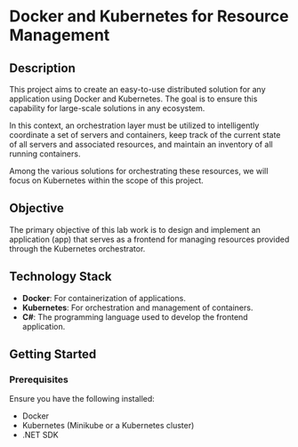 # Docker and Kubernetes for Resource Management

## Description
This project aims to create an easy-to-use distributed solution for any application using Docker and Kubernetes. The goal is to ensure this capability for large-scale solutions in any ecosystem.

In this context, an orchestration layer must be utilized to intelligently coordinate a set of servers and containers, keep track of the current state of all servers and associated resources, and maintain an inventory of all running containers.

Among the various solutions for orchestrating these resources, we will focus on Kubernetes within the scope of this project.

## Objective
The primary objective of this lab work is to design and implement an application (app) that serves as a frontend for managing resources provided through the Kubernetes orchestrator.

## Technology Stack
- **Docker**: For containerization of applications.
- **Kubernetes**: For orchestration and management of containers.
- **C#**: The programming language used to develop the frontend application.

## Getting Started

### Prerequisites
Ensure you have the following installed:
- Docker
- Kubernetes (Minikube or a Kubernetes cluster)
- .NET SDK
